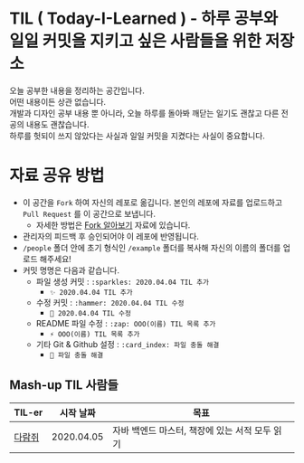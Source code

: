 # TIL ( Today-I-Learned ) - 하루 공부와 일일 커밋을 지키고 싶은 사람들을 위한 저장소
오늘 공부한 내용을 정리하는 공간입니다.  
어떤 내용이든 상관 없습니다.  
개발과 디자인 공부 내용 뿐 아니라, 오늘 하루를 돌아봐 깨닫는 일기도 괜찮고 다른 전공의 내용도 괜찮습니다.  
하루를 헛되이 쓰지 않았다는 사실과 일일 커밋을 지켰다는 사실이 중요합니다.

# 자료 공유 방법
* 이 공간을 `Fork` 하여 자신의 레포로 옮깁니다. 본인의 레포에 자료를 업로드하고 `Pull Request` 를 이 공간으로 보냅니다.
  * 자세한 방법은 [Fork 알아보기](./public/from%20FORK%20to%20PR.md) 자료에 있습니다.
* 관리자의 피드백 후 승인되어야 이 레포에 반영됩니다.
* `/people` 폴더 안에 초기 형식인 `/example` 폴더를 복사해 자신의 이름의 폴더를 업로드 해주세요!
* 커밋 명명은 다음과 같습니다.
  * 파일 생성 커밋 : `:sparkles: 2020.04.04 TIL 추가`
    * `✨ 2020.04.04 TIL 추가`
  * 수정 커밋 : `:hammer: 2020.04.04 TIL 수정`
    * `🔨 2020.04.04 TIL 수정`
  * README 파일 수정 : `:zap: OOO(이름) TIL 목록 추가`
    * `⚡️ OOO(이름) TIL 목록 추가`
  * 기타 Git & Github 설정 : `:card_index: 파일 충돌 해결`
    * `📇 파일 충돌 해결`

## Mash-up TIL 사람들
|TIL-er|시작 날짜|목표|
|---|---|---|
|[다람쥐](./people/kor-Chipmunk)|2020.04.05|자바 백엔드 마스터, 책장에 있는 서적 모두 읽기|
